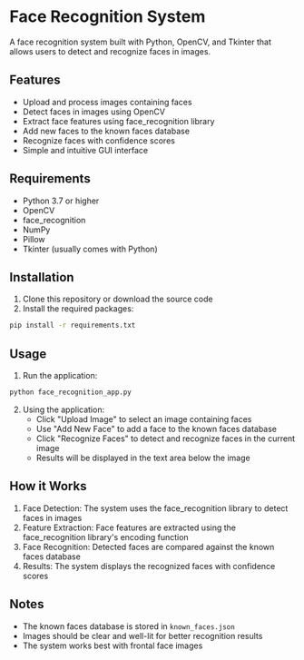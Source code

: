 # Face Recognition System

A face recognition system built with Python, OpenCV, and Tkinter that allows users to detect and recognize faces in images.

## Features

- Upload and process images containing faces
- Detect faces in images using OpenCV
- Extract face features using face_recognition library
- Add new faces to the known faces database
- Recognize faces with confidence scores
- Simple and intuitive GUI interface

## Requirements

- Python 3.7 or higher
- OpenCV
- face_recognition
- NumPy
- Pillow
- Tkinter (usually comes with Python)

## Installation

1. Clone this repository or download the source code
2. Install the required packages:
```bash
pip install -r requirements.txt
```

## Usage

1. Run the application:
```bash
python face_recognition_app.py
```

2. Using the application:
   - Click "Upload Image" to select an image containing faces
   - Use "Add New Face" to add a face to the known faces database
   - Click "Recognize Faces" to detect and recognize faces in the current image
   - Results will be displayed in the text area below the image

## How it Works

1. Face Detection: The system uses the face_recognition library to detect faces in images
2. Feature Extraction: Face features are extracted using the face_recognition library's encoding function
3. Face Recognition: Detected faces are compared against the known faces database
4. Results: The system displays the recognized faces with confidence scores

## Notes

- The known faces database is stored in `known_faces.json`
- Images should be clear and well-lit for better recognition results
- The system works best with frontal face images 